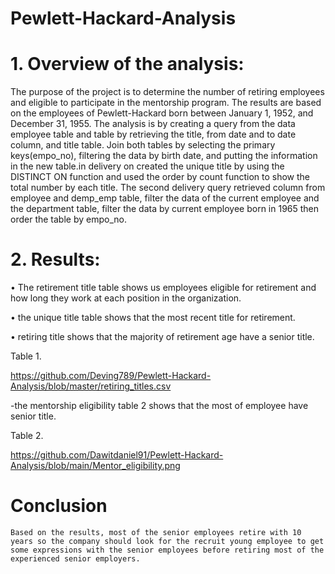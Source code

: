 # Pewlett-Hackard-Analysis
# 1. Overview of the analysis:

The purpose of the project is to determine the number of retiring employees and eligible to participate in the mentorship program. The results are based on the employees of Pewlett-Hackard born between January 1, 1952, and December 31, 1955. The analysis is by creating a query from the data employee table and table by retrieving the title, from date and to date column, and title table. Join both tables by selecting the primary keys(empo_no), filtering the data by birth date, and putting the information in the new table.in delivery on created the unique title by using the DISTINCT ON function and used the order by count function to show the total number by each title. The second delivery query retrieved column from employee and demp_emp table, filter the data of the current employee and the department table, filter the data by current employee born in 1965 then order the table by empo_no.
  
# 2. Results:

  • The retirement title table shows us employees eligible for retirement and how long they work at each position in the organization.
  
  •	the unique title table shows that the most recent title for retirement.
  
  •	retiring title shows that the majority of retirement age have a senior title. 

 Table 1.
 
 
   https://github.com/Deving789/Pewlett-Hackard-Analysis/blob/master/retiring_titles.csv

 
  -the mentorship eligibility table 2 shows that the most of employee have senior title.
 
 Table 2.
 
   https://github.com/Dawitdaniel91/Pewlett-Hackard-Analysis/blob/main/Mentor_eligibility.png
    
  # Conclusion
  
    Based on the results, most of the senior employees retire with 10 years so the company should look for the recruit young employee to get some expressions with the senior employees before retiring most of the experienced senior employers. 


  

